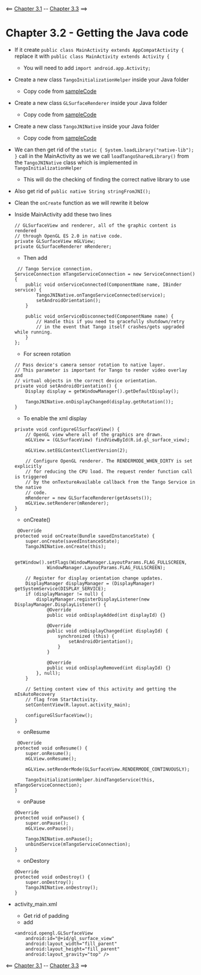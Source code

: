 <== [Chapter 3.1](./Chapter_03_01.md) -- [Chapter 3.3](./Chapter_03_03.md) ==>

# Chapter 3.2 - Getting the Java code

* If it create `public class MainActivity extends AppCompatActivity {` replace it with `public class MainActivity extends Activity {`
	* You will need to add `import android.app.Activity;`


* Create a new class `TangoInitializationHelper` inside your Java folder
	* Copy code from [sampleCode](../sampleCode/TangoInitializationHelper.java)	

* Create a new class `GLSurfaceRenderer` inside your Java folder
	* Copy code from [sampleCode](../sampleCode/GLSurfaceRenderer.java)

* Create a new class `TangoJNINative` inside your Java folder
	* Copy code from [sampleCode](../sampleCode/TangoJNINative.java)
	

* We can then get rid of the `static { System.loadLibrary("native-lib"); }` call in the MainActivity as we we call `loadTangoSharedLibrary()` from the `TangoJNINative` class which is implemented in `TangoInitializationHelper`
	* This will do the checking of finding the correct native library to use
* Also get rid of `public native String stringFromJNI();`
* Clean the `onCreate` function as we will rewrite it below


* Inside MainActivity add these two lines

	```
	// GLSurfaceView and renderer, all of the graphic content is rendered
    // through OpenGL ES 2.0 in native code.
    private GLSurfaceView mGLView;
    private GLSurfaceRenderer mRenderer;
    ```

    * Then add

    ```
     // Tango Service connection.
    ServiceConnection mTangoServiceConnection = new ServiceConnection() {
        public void onServiceConnected(ComponentName name, IBinder service) {
            TangoJNINative.onTangoServiceConnected(service);
            setAndroidOrientation();
        }

        public void onServiceDisconnected(ComponentName name) {
            // Handle this if you need to gracefully shutdown/retry
            // in the event that Tango itself crashes/gets upgraded while running.
        }
    };
    ```

    * For screen rotation

    ```
	// Pass device's camera sensor rotation to native layer.
	// This parameter is important for Tango to render video overlay and
	// virtual objects in the correct device orientation.
	private void setAndroidOrientation() {
		Display display = getWindowManager().getDefaultDisplay();

		TangoJNINative.onDisplayChanged(display.getRotation());
	}
    ```

    * To enable the xml display

    ```
	private void configureGlSurfaceView() {
        // OpenGL view where all of the graphics are drawn.
        mGLView = (GLSurfaceView) findViewById(R.id.gl_surface_view);

        mGLView.setEGLContextClientVersion(2);

        // Configure OpenGL renderer. The RENDERMODE_WHEN_DIRTY is set explicitly
        // for reducing the CPU load. The request render function call is triggered
        // by the onTextureAvailable callback from the Tango Service in the native
        // code.
        mRenderer = new GLSurfaceRenderer(getAssets());
        mGLView.setRenderer(mRenderer);
    }
    ```

    * onCreate()

	```
     @Override
    protected void onCreate(Bundle savedInstanceState) {
        super.onCreate(savedInstanceState);
        TangoJNINative.onCreate(this);

        getWindow().setFlags(WindowManager.LayoutParams.FLAG_FULLSCREEN,
                WindowManager.LayoutParams.FLAG_FULLSCREEN);

        // Register for display orientation change updates.
        DisplayManager displayManager = (DisplayManager) getSystemService(DISPLAY_SERVICE);
        if (displayManager != null) {
            displayManager.registerDisplayListener(new DisplayManager.DisplayListener() {
                @Override
                public void onDisplayAdded(int displayId) {}

                @Override
                public void onDisplayChanged(int displayId) {
                    synchronized (this) {
                        setAndroidOrientation();
                    }
                }

                @Override
                public void onDisplayRemoved(int displayId) {}
            }, null);
        }

        // Setting content view of this activity and getting the mIsAutoRecovery
        // flag from StartActivity.
        setContentView(R.layout.activity_main);

        configureGlSurfaceView();
    }
    ```

    * onResume

    ```
     @Override
    protected void onResume() {
        super.onResume();
        mGLView.onResume();

        mGLView.setRenderMode(GLSurfaceView.RENDERMODE_CONTINUOUSLY);

        TangoInitializationHelper.bindTangoService(this, mTangoServiceConnection);
    }
    ```

    * onPause

    ```
    @Override
    protected void onPause() {
        super.onPause();
        mGLView.onPause();

        TangoJNINative.onPause();
        unbindService(mTangoServiceConnection);
    }

    ```

    * onDestory
    
    ```
    @Override
    protected void onDestroy() {
        super.onDestroy();
        TangoJNINative.onDestroy();
    }
    ```


* activity_main.xml
	* Get rid of padding
	* add
	
	```
	<android.opengl.GLSurfaceView
        android:id="@+id/gl_surface_view"
        android:layout_width="fill_parent"
        android:layout_height="fill_parent"
        android:layout_gravity="top" />

    ```
    
<== [Chapter 3.1](./Chapter_03_01.md) -- [Chapter 3.3](./Chapter_03_03.md) ==>
